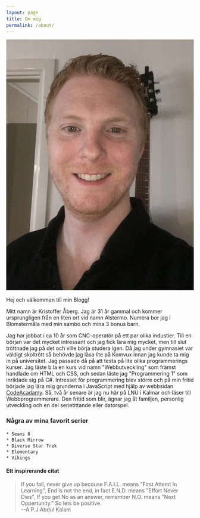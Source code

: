 ```yaml
---
layout: page
title: Om mig
permalink: /about/
---
```


![selfi](/pics/selfi.jpg)

Hej och välkommen till min Blogg!

Mitt namn är Kristoffer Åberg.
Jag är 31 år gammal och kommer ursprungligen från en liten ort vid namn Alstermo. Numera bor jag i Blomstermåla med min sambo och mina
3 bonus barn.

Jag har jobbat i ca 10 år som CNC-operatör på ett par olika industier. Till en början var det mycket intressant och jag fick lära mig mycket, men till slut tröttnade jag på det och ville börja studera igen.
Då jag under gymnasiet var väldigt skoltrött så behövde jag läsa lite på Komvux innan jag kunde ta mig in på universitet. Jag passade då på att testa på lite olika programmerings kurser. Jag läste b.la 
en kurs vid namn "Webbutveckling" som främst handlade om HTML och CSS, och sedan läste jag "Programmering 1" som inriktade sig på C#. Intresset för programmering blev större och på min fritid började jag lära mig grunderna i JavaScript med hjälp av webbsidan <a href="https://www.codecademy.com/" target="_blank">CodeAcadamy</a>. Så, två år senare är jag nu här på LNU i Kalmar och läser till Webbprogrammerare.
Den fritid som blir, ägnar jag åt familjen, personlig utveckling och en del serietittande eller datorspel.

### Några av mina favorit serier

	* Seans 8 
	* Black Mirrow
	* Diverse Star Trek
	* Elementary
	* Vikings

#### Ett inspirerande citat
<blockquote>
	If you fail, never give up becouse F.A.I.L. means "First Attemt In Learning", 
	End is not the end, in fact E.N.D. means "Effort Never Dies", If you get No as an answer, remember
	N.O. means "Next Oppertunity."
	So lets be positive. <br />
	--A.P.J Abdul Kalam
</blockquote>
